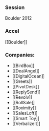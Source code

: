 
### Session
Boulder 2012

### Accel
[[Boulder]]

### Companies:
- [[BirdBox]]
- [[DealAngel]]
- [[DigitalOcean]]
- [[Greets]]
- [[PivotDesk]]
- [[ReplySend]]
- [[Revolv]]
- [[RollSale]]
- [[Roximity]]
- [[SalesLoft]]
- [[Smart Toy]]
- [[VerbalizeIt]]


